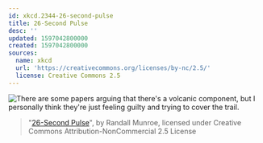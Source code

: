 ```yaml
---
id: xkcd.2344-26-second-pulse
title: 26-Second Pulse
desc: ''
updated: 1597042800000
created: 1597042800000
sources:
  name: xkcd
  url: 'https://creativecommons.org/licenses/by-nc/2.5/'
  license: Creative Commons 2.5
---
```

![There are some papers arguing that there's a volcanic component, but I personally think they're just feeling guilty and trying to cover the trail.](https://imgs.xkcd.com/comics/26_second_pulse.png)
> "[26-Second Pulse](https://xkcd.com/2344/)", by Randall Munroe, licensed under Creative Commons Attribution-NonCommercial 2.5 License
